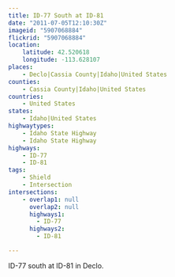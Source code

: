 ```yaml
---
title: ID-77 South at ID-81
date: "2011-07-05T12:10:30Z"
imageid: "5907068884"
flickrid: "5907068884"
location:
    latitude: 42.520618
    longitude: -113.628107
places:
    - Declo|Cassia County|Idaho|United States
counties:
    - Cassia County|Idaho|United States
countries:
    - United States
states:
    - Idaho|United States
highwaytypes:
    - Idaho State Highway
    - Idaho State Highway
highways:
    - ID-77
    - ID-81
tags:
    - Shield
    - Intersection
intersections:
    - overlap1: null
      overlap2: null
      highways1:
        - ID-77
      highways2:
        - ID-81

---
```

ID-77 south at ID-81 in Declo.